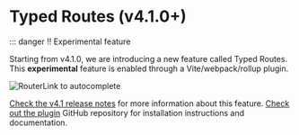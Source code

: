 # Typed Routes (v4.1.0+)

::: danger ‼️ Experimental feature

Starting from v4.1.0, we are introducing a new feature called Typed Routes. This **experimental** feature is enabled through a Vite/webpack/rollup plugin.

![RouterLink to autocomplete](https://user-images.githubusercontent.com/664177/176442066-c4e7fa31-4f06-4690-a49f-ed0fd880dfca.png)

[Check the v4.1 release notes](https://github.com/vuejs/router/releases/tag/v4.1.0) for more information about this feature.
[Check out the plugin](https://github.com/posva/unplugin-vue-router) GitHub repository for installation instructions and documentation.
